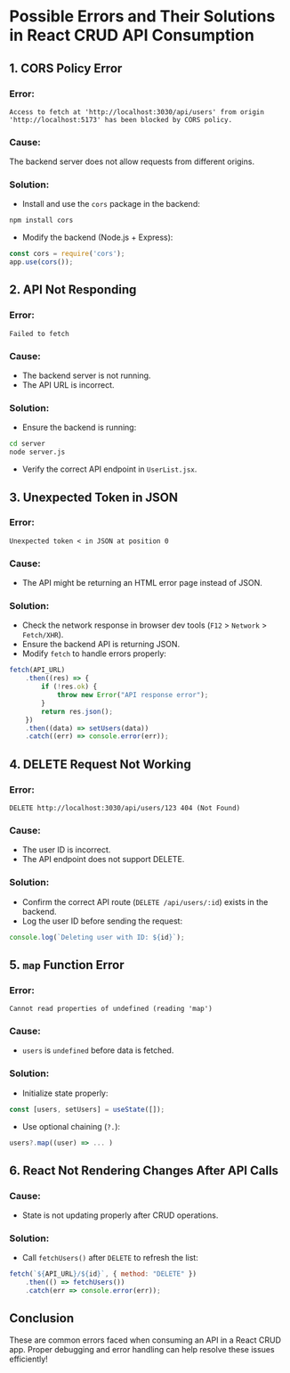 # Possible Errors and Their Solutions in React CRUD API Consumption

## 1. CORS Policy Error
### Error:
```
Access to fetch at 'http://localhost:3030/api/users' from origin 'http://localhost:5173' has been blocked by CORS policy.
```
### Cause:
The backend server does not allow requests from different origins.
### Solution:
- Install and use the `cors` package in the backend:
```sh
npm install cors
```
- Modify the backend (Node.js + Express):
```js
const cors = require('cors');
app.use(cors());
```

## 2. API Not Responding
### Error:
```
Failed to fetch
```
### Cause:
- The backend server is not running.
- The API URL is incorrect.
### Solution:
- Ensure the backend is running:
```sh
cd server
node server.js
```
- Verify the correct API endpoint in `UserList.jsx`.

## 3. Unexpected Token in JSON
### Error:
```
Unexpected token < in JSON at position 0
```
### Cause:
- The API might be returning an HTML error page instead of JSON.
### Solution:
- Check the network response in browser dev tools (`F12` > `Network` > `Fetch/XHR`).
- Ensure the backend API is returning JSON.
- Modify `fetch` to handle errors properly:
```js
fetch(API_URL)
    .then((res) => {
        if (!res.ok) {
            throw new Error("API response error");
        }
        return res.json();
    })
    .then((data) => setUsers(data))
    .catch((err) => console.error(err));
```

## 4. DELETE Request Not Working
### Error:
```
DELETE http://localhost:3030/api/users/123 404 (Not Found)
```
### Cause:
- The user ID is incorrect.
- The API endpoint does not support DELETE.
### Solution:
- Confirm the correct API route (`DELETE /api/users/:id`) exists in the backend.
- Log the user ID before sending the request:
```js
console.log(`Deleting user with ID: ${id}`);
```

## 5. `map` Function Error
### Error:
```
Cannot read properties of undefined (reading 'map')
```
### Cause:
- `users` is `undefined` before data is fetched.
### Solution:
- Initialize state properly:
```js
const [users, setUsers] = useState([]);
```
- Use optional chaining (`?.`):
```js
users?.map((user) => ... )
```

## 6. React Not Rendering Changes After API Calls
### Cause:
- State is not updating properly after CRUD operations.
### Solution:
- Call `fetchUsers()` after `DELETE` to refresh the list:
```js
fetch(`${API_URL}/${id}`, { method: "DELETE" })
    .then(() => fetchUsers())
    .catch(err => console.error(err));
```

## Conclusion
These are common errors faced when consuming an API in a React CRUD app. Proper debugging and error handling can help resolve these issues efficiently!

